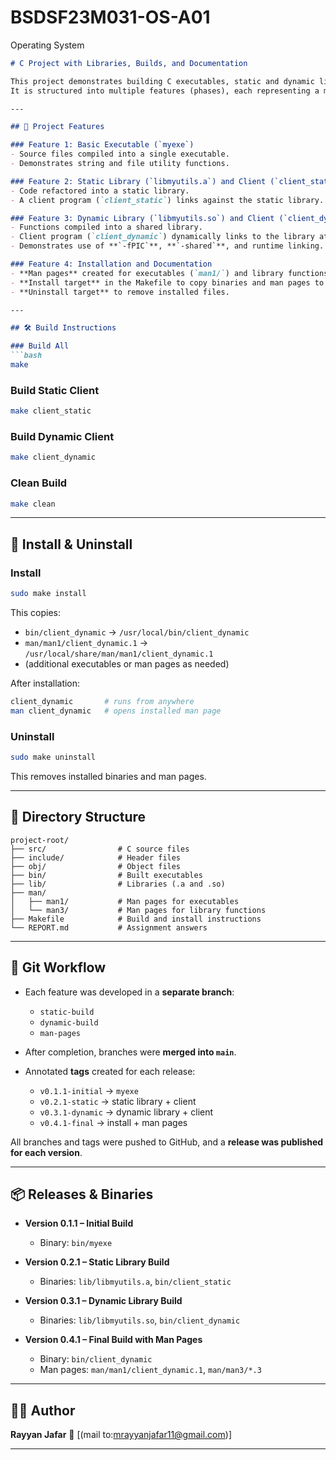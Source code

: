 # BSDSF23M031-OS-A01
Operating System

````markdown
# C Project with Libraries, Builds, and Documentation

This project demonstrates building C executables, static and dynamic libraries, and proper documentation using **Makefiles**, **man pages**, and **Git workflow**.  
It is structured into multiple features (phases), each representing a milestone in the assignment.

---

## 📌 Project Features

### Feature 1: Basic Executable (`myexe`)
- Source files compiled into a single executable.
- Demonstrates string and file utility functions.

### Feature 2: Static Library (`libmyutils.a`) and Client (`client_static`)
- Code refactored into a static library.
- A client program (`client_static`) links against the static library.

### Feature 3: Dynamic Library (`libmyutils.so`) and Client (`client_dynamic`)
- Functions compiled into a shared library.
- Client program (`client_dynamic`) dynamically links to the library at runtime.
- Demonstrates use of **`-fPIC`**, **`-shared`**, and runtime linking.

### Feature 4: Installation and Documentation
- **Man pages** created for executables (`man1/`) and library functions (`man3/`).
- **Install target** in the Makefile to copy binaries and man pages to system directories.
- **Uninstall target** to remove installed files.

---

## 🛠️ Build Instructions

### Build All
```bash
make
````

### Build Static Client

```bash
make client_static
```

### Build Dynamic Client

```bash
make client_dynamic
```

### Clean Build

```bash
make clean
```

---

## 📖 Install & Uninstall

### Install

```bash
sudo make install
```

This copies:

* `bin/client_dynamic` → `/usr/local/bin/client_dynamic`
* `man/man1/client_dynamic.1` → `/usr/local/share/man/man1/client_dynamic.1`
* (additional executables or man pages as needed)

After installation:

```bash
client_dynamic       # runs from anywhere
man client_dynamic   # opens installed man page
```

### Uninstall

```bash
sudo make uninstall
```

This removes installed binaries and man pages.

---

## 📂 Directory Structure

```
project-root/
├── src/                # C source files
├── include/            # Header files
├── obj/                # Object files
├── bin/                # Built executables
├── lib/                # Libraries (.a and .so)
├── man/
│   ├── man1/           # Man pages for executables
│   └── man3/           # Man pages for library functions
├── Makefile            # Build and install instructions
└── REPORT.md           # Assignment answers
```

---

## 🔀 Git Workflow

* Each feature was developed in a **separate branch**:

  * `static-build`
  * `dynamic-build`
  * `man-pages`
* After completion, branches were **merged into `main`**.
* Annotated **tags** created for each release:

  * `v0.1.1-initial` → `myexe`
  * `v0.2.1-static` → static library + client
  * `v0.3.1-dynamic` → dynamic library + client
  * `v0.4.1-final` → install + man pages

All branches and tags were pushed to GitHub, and a **release was published for each version**.

---

## 📦 Releases & Binaries

* **Version 0.1.1 – Initial Build**

  * Binary: `bin/myexe`

* **Version 0.2.1 – Static Library Build**

  * Binaries: `lib/libmyutils.a`, `bin/client_static`

* **Version 0.3.1 – Dynamic Library Build**

  * Binaries: `lib/libmyutils.so`, `bin/client_dynamic`

* **Version 0.4.1 – Final Build with Man Pages**

  * Binary: `bin/client_dynamic`
  * Man pages: `man/man1/client_dynamic.1`, `man/man3/*.3`

---

## 👨‍💻 Author

**Rayyan Jafar**
📧 \[(mail to:mrayyanjafar11@gmail.com)]

---
```
